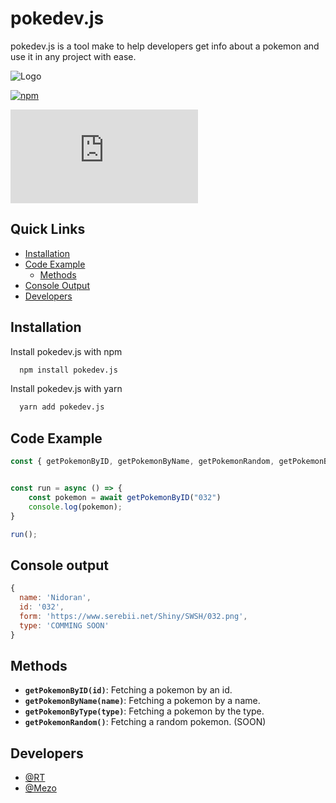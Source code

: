 
# pokedev.js 


pokedev.js is a tool make to help developers get info about a pokemon and use it in any project with ease.

![Logo](https://cdn.discordapp.com/attachments/849761002676813854/957437663718285382/35d601855f9b83fca3dfa53e4ffddd25.png)


[![npm](https://img.shields.io/badge/npm-pokedev.js-red)](https://img.shields.io/badge/npm-pokedev.js-red) 

 [![size](https://img.shields.io/github/repo-size/pokedevjs/pokedev.js?color=red&label=SIZE)](https://img.shields.io/github/repo-size/pokedevjs/pokedev.js?color=red&label=SIZE)

## Quick Links

- [Installation](#installation)
- [Code Example](#code-example)
    - [Methods](#methods)
- [Console Output](#donsole-output)
- [Developers](#developers)

## Installation

Install pokedev.js with npm

```bash
  npm install pokedev.js
```
Install pokedev.js with yarn
```bash
  yarn add pokedev.js
```
    
## Code Example

```js
const { getPokemonByID, getPokemonByName, getPokemonRandom, getPokemonByType } = require("pokedev.js") 


const run = async () => {
    const pokemon = await getPokemonByID("032")
    console.log(pokemon);
}

run();
```
## Console output

```js
{
  name: 'Nidoran',
  id: '032',
  form: 'https://www.serebii.net/Shiny/SWSH/032.png',
  type: 'COMMING SOON'
}
```
## Methods

- **`getPokemonByID(id)`**: 
Fetching a pokemon by an id.
- **`getPokemonByName(name)`**:
Fetching a pokemon by a name.
- **`getPokemonByType(type)`**: 
Fetching a pokemon by the type.
- **`getPokemonRandom()`**: 
Fetching a random pokemon. (SOON)

## Developers

- [@RT](https://github.com/rtgamingwdt)
- [@Mezo](https://github.com/mezotv)


